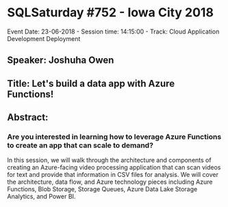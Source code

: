 # SQLSaturday #752 - Iowa City 2018
Event Date: 23-06-2018 - Session time: 14:15:00 - Track: Cloud Application Development  Deployment
## Speaker: Joshuha Owen
## Title: Let's build a data app with Azure Functions!
## Abstract:
### Are you interested in learning how to leverage Azure Functions to create an app that can scale to demand? 

In this session, we will walk through the architecture and components of creating an Azure-facing video processing application that can scan videos for text and provide that information in CSV files for analysis. We will cover the architecture, data flow, and Azure technology pieces including Azure Functions, Blob Storage, Storage Queues, Azure Data Lake Storage  Analytics, and Power BI.
